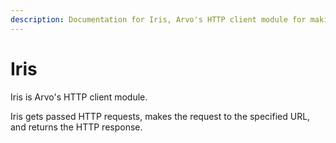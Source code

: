 ```yaml
---
description: Documentation for Iris, Arvo's HTTP client module for making HTTP requests.
---
```


# Iris

Iris is Arvo's HTTP client module.

Iris gets passed HTTP requests, makes the request to the specified URL, and returns the HTTP response.

